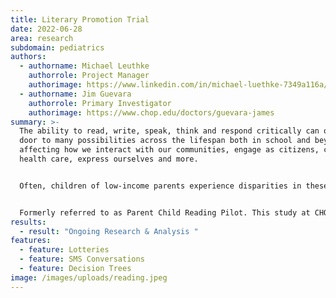 ```yaml
---
title: Literary Promotion Trial
date: 2022-06-28
area: research
subdomain: pediatrics
authors:
  - authorname: Michael Leuthke
    authorrole: Project Manager
    authorimage: https://www.linkedin.com/in/michael-luethke-7349a116a/
  - authorname: Jim Guevara
    authorrole: Primary Investigator
    authorimage: https://www.chop.edu/doctors/guevara-james
summary: >-
  The ability to read, write, speak, think and respond critically can open the
  door to many possibilities across the lifespan both in school and beyond,
  affecting how we interact with our communities, engage as citizens, consume
  health care, express ourselves and more. 


  Often, children of low-income parents experience disparities in these critical areas of development. Parent-child shared reading can help ameliorate these disparities, yet low-income parents do not consistently engage in this activity. Behavioral economics approaches utilizing automated hovering (AH) have the potential to increase parent-child shared reading through text messages and financial inducements.


  Formerly referred to as Parent Child Reading Pilot. This study at CHOP aims to develop materials to frame an evidence base to promote parents reading with children. It tests lottery or regret language to explore if that promotes more reading with children.
results:
  - result: "Ongoing Research & Analysis "
features:
  - feature: Lotteries
  - feature: SMS Conversations
  - feature: Decision Trees
image: /images/uploads/reading.jpeg
---
```

